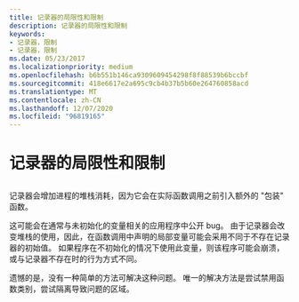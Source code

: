 ```yaml
---
title: 记录器的局限性和限制
description: 记录器的局限性和限制
keywords:
- 记录器，限制
- 记录器，限制
ms.date: 05/23/2017
ms.localizationpriority: medium
ms.openlocfilehash: b6b551b146ca9309609454298f8f88539b6bccbf
ms.sourcegitcommit: 418e6617e2a695c9cb4b37b5b60e264760858acd
ms.translationtype: MT
ms.contentlocale: zh-CN
ms.lasthandoff: 12/07/2020
ms.locfileid: "96819165"
---
```

# <a name="logger-restrictions-and-limitations"></a>记录器的局限性和限制


## <span id="ddk_logger_restrictions_and_limitations_dtoolq"></span><span id="DDK_LOGGER_RESTRICTIONS_AND_LIMITATIONS_DTOOLQ"></span>


记录器会增加进程的堆栈消耗，因为它会在实际函数调用之前引入额外的 "包装" 函数。

这可能会在通常与未初始化的变量相关的应用程序中公开 bug。 由于记录器会改变堆栈的使用，因此，在函数调用中声明的局部变量可能会采用不同于不存在记录器的初始值。 如果程序在不初始化的情况下使用此变量，则该程序可能会崩溃，或与记录器不存在时的行为方式不同。

遗憾的是，没有一种简单的方法可解决这种问题。 唯一的解决方法是尝试禁用函数类别，尝试隔离导致问题的区域。

 

 





